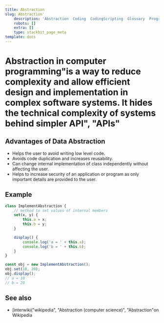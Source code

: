```yaml
---
title: Abstraction
slug: Abstraction'
    description: 'Abstraction  Coding  CodingScripting  Glossary  Programming Language'
    robots: []
    extra: []
    type: stackbit_page_meta
template: docs
---
```


# Abstraction in computer programming"is a way to reduce complexity and allow efficient design and implementation in complex software systems. It hides the technical complexity of systems behind simpler API", "APIs"

## Advantages of Data Abstraction

-   Helps the user to avoid writing low level code.
-   Avoids code duplication and increases reusability.
-   Can change internal implementation of class independently without affecting the user.
-   Helps to increase security of an application or program as only important details are provided to the user.

## Example

```js
class ImplementAbstraction {
    // method to set values of internal members
    set(x, y) {
        this.a = x;
        this.b = y;
    }

    display() {
        console.log('a = ' + this.a);
        console.log('b = ' + this.b);
    }
}

const obj = new ImplementAbstraction();
obj.set(10, 20);
obj.display();
// a = 10
// b = 20
```

## See also

-   [interwiki("wikipedia", "Abstraction (computer science)", "Abstraction"on Wikipedia
